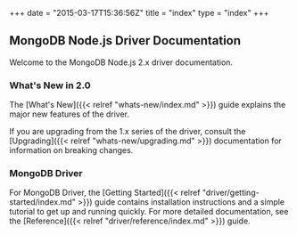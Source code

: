 +++
date = "2015-03-17T15:36:56Z"
title = "index"
type = "index"
+++

## MongoDB Node.js Driver Documentation

Welcome to the MongoDB Node.js 2.x driver documentation.


### What's New in 2.0

The [What's New]({{< relref "whats-new/index.md" >}}) guide explains the major new features of the driver. 

If you are upgrading from the 1.x series of the driver, consult the [Upgrading]({{< relref "whats-new/upgrading.md" >}}) documentation for 
information on breaking changes. 


### MongoDB Driver

For MongoDB Driver, the [Getting Started]({{< relref "driver/getting-started/index.md" >}}) guide contains 
installation instructions and a simple tutorial to get up  and running quickly. For more detailed documentation, see the 
[Reference]({{< relref "driver/reference/index.md" >}}) guide.